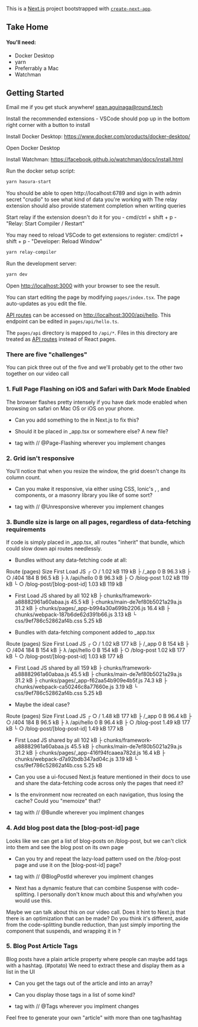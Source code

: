 This is a [Next.js](https://nextjs.org/) project bootstrapped with [`create-next-app`](https://github.com/vercel/next.js/tree/canary/packages/create-next-app).

## Take Home

#### You'll need:

- Docker Desktop
- yarn
- Preferrably a Mac
- Watchman
## Getting Started

Email me if you get stuck anywhere! sean.aguinaga@round.tech

Install the recommended extensions - VSCode should pop up in the bottom right corner with a button to install

Install Docker Desktop: https://www.docker.com/products/docker-desktop/

Open Docker Desktop

Install Watchman: https://facebook.github.io/watchman/docs/install.html

Run the docker setup script:

```bash
yarn hasura-start
```

You should be able to open http://localhost:6789 and sign in with admin secret "crudio" to see what kind of data you're working with
The relay extension should also provide statement completion when writing queries

Start relay if the extension doesn't do it for you - cmd/ctrl + shift + p - "Relay: Start Compiler / Restart"

You may need to reload VSCode to get extensions to register: cmd/ctrl + shift + p - "Developer: Reload Window"

```bash
yarn relay-compiler
```

Run the development server:

```bash
yarn dev
```

Open [http://localhost:3000](http://localhost:3000) with your browser to see the result.

You can start editing the page by modifying `pages/index.tsx`. The page auto-updates as you edit the file.

[API routes](https://nextjs.org/docs/api-routes/introduction) can be accessed on [http://localhost:3000/api/hello](http://localhost:3000/api/hello). This endpoint can be edited in `pages/api/hello.ts`.

The `pages/api` directory is mapped to `/api/*`. Files in this directory are treated as [API routes](https://nextjs.org/docs/api-routes/introduction) instead of React pages.

### There are five "challenges"

You can pick three out of the five and we'll probably get to the other two together on our video call

###  1. Full Page Flashing on iOS and Safari with Dark Mode Enabled

The browser flashes pretty intensely if you have dark mode enabled when browsing on safari on Mac OS or iOS on your phone.

- Can you add something to the <Head/> in Next.js to fix this?

- Should it be placed in _app.tsx or somewhere else? A new file?

- tag with // @Page-Flashing wherever you implement changes

### 2. Grid isn't responsive

You'll notice that when you resize the window, the grid doesn't change its column count.

- Can you make it responsive, via either using CSS, Ionic's <ion-grid/>, <ion-row/>, and <ion-col/> components, or a masonry library you like of some sort?

- tag with // @Unresponsive wherever you implement changes

### 3. Bundle size is large on all pages, regardless of data-fetching requirements

If code is simply placed in _app.tsx, all routes "inherit" that bundle, which could slow down api routes needlessly.

- Bundles without any data-fetching code at all:

Route (pages)                              Size     First Load JS
┌ ○ /                                      1.02 kB         119 kB
├   /_app                                  0 B            96.3 kB
├ ○ /404                                   184 B          96.5 kB
├ λ /api/hello                             0 B            96.3 kB
├ ○ /blog-post                             1.02 kB         119 kB
└ ○ /blog-post/[blog-post-id]              1.03 kB         119 kB
+ First Load JS shared by all              102 kB
  ├ chunks/framework-a88882961a60abaa.js   45.5 kB
  ├ chunks/main-de7ef80b5021a29a.js        31.2 kB
  ├ chunks/pages/_app-b994a30a699b2206.js  16.4 kB
  ├ chunks/webpack-187b6de62d391b66.js     3.13 kB
  └ css/9ef786c52862af4b.css               5.25 kB

- Bundles with data-fetching component added to _app.tsx

Route (pages)                              Size     First Load JS
┌ ○ /                                      1.02 kB         177 kB
├   /_app                                  0 B             154 kB
├ ○ /404                                   184 B           154 kB
├ λ /api/hello                             0 B             154 kB
├ ○ /blog-post                             1.02 kB         177 kB
└ ○ /blog-post/[blog-post-id]              1.03 kB         177 kB
+ First Load JS shared by all              159 kB
  ├ chunks/framework-a88882961a60abaa.js   45.5 kB
  ├ chunks/main-de7ef80b5021a29a.js        31.2 kB
  ├ chunks/pages/_app-f62aa54b909e4b5f.js  74.3 kB
  ├ chunks/webpack-ca50246c8a77660e.js     3.19 kB
  └ css/9ef786c52862af4b.css               5.25 kB

- Maybe the ideal case?

Route (pages)                              Size     First Load JS
┌ ○ /                                      1.48 kB         177 kB
├   /_app                                  0 B            96.4 kB
├ ○ /404                                   184 B          96.5 kB
├ λ /api/hello                             0 B            96.4 kB
├ ○ /blog-post                             1.49 kB         177 kB
└ ○ /blog-post/[blog-post-id]              1.49 kB         177 kB
+ First Load JS shared by all              102 kB
  ├ chunks/framework-a88882961a60abaa.js   45.5 kB
  ├ chunks/main-de7ef80b5021a29a.js        31.2 kB
  ├ chunks/pages/_app-416f94fcaaea782d.js  16.4 kB
  ├ chunks/webpack-d7a92bdb347ad04c.js     3.19 kB
  └ css/9ef786c52862af4b.css               5.25 kB

- Can you use a ui-focused Next.js feature mentioned in their docs to use and share the data-fetching code across only the pages that need it?

- Is the environment now recreated on each navigation, thus losing the cache? Could you "memoize" that?

- tag with // @Bundle wherever you implment changes

### 4. Add blog post data the [blog-post-id] page

Looks like we can get a list of blog-posts on /blog-post, but we can't click into them and see the blog post on its own page

- Can you try and repeat the lazy-load pattern used on the /blog-post page and use it on the [blog-post-id] page?

- tag with // @BlogPostId wherever you implment changes

- Next has a dynamic feature that can combine Suspense with code-splitting. I personally don't know much about this and why/when you would use this.

Maybe we can talk about this on our video call. Does it hint to Next.js that there is an optimization that can be made? Do you think it's different, aside from 
the code-splitting bundle reduction, than just simply importing the component that suspends, and wrapping it in <Suspense/>?

### 5. Blog Post Article Tags

Blog posts have a plain article property where people can maybe add tags with a hashtag. (#potato) We need to extract these and display them as a list in the UI

- Can you get the tags out of the article and into an array?

- Can you display those tags in a list of some kind?

- tag with // @Tags wherever you implment changes

Feel free to generate your own "article" with more than one tag/hashtag